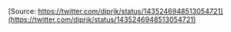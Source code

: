[Source: https://twitter.com/diprjk/status/1435246948513054721](https://twitter.com/diprjk/status/1435246948513054721)